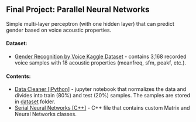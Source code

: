 ## Final Project: Parallel Neural Networks
Simple multi-layer perceptron (with one hidden layer) that can predict gender based on voice acoustic properties.
#### Dataset:
* [Gender Recognition by Voice Kaggle Dataset](https://www.kaggle.com/primaryobjects/voicegender) - contains 3,168 recorded voice samples with 18 acoustic properties (meanfreq, sfm, peakf, etc.).

#### Contents:
* [Data Cleaner [iPython]](https://github.com/mishig25/2017Block2/blob/master/project/data_cleaner.ipynb) - jupyter notebook that normalizes the data and divides into train (80%) and test (20%) samples. The samples are stored in [dataset](https://github.com/mishig25/2017Block2/tree/master/project/dataset) folder.
* [Serial Neural Networks [C++]](https://github.com/mishig25/2017Block2/blob/master/project/serial.cpp) - C++ file that contains custom Matrix and Neural Networks classes.
<!-- * [Serial Neural Networks [C++]](https://github.com/mishig25/2017Block2/blob/master/project/serial.cpp) - C++ file that contains custom Matrix and Neural Networks classes.  -->
